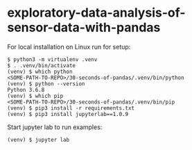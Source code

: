 # exploratory-data-analysis-of-sensor-data-with-pandas

For local installation on Linux run for setup:

```
$ python3 -m virtualenv .venv
$ . .venv/bin/activate
(venv) $ which python
<SOME-PATH-TO-REPO>/30-seconds-of-pandas/.venv/bin/python
(venv) $ python --version
Python 3.6.8
(venv) $ which pip
<SOME-PATH-TO-REPO>/30-seconds-of-pandas/.venv/bin/pip
(venv) $ pip3 install -r requirements.txt
(venv) $ pip3 install jupyterlab==1.0.9
```

Start jupyter lab to run examples:

    (venv) $ jupyter lab
